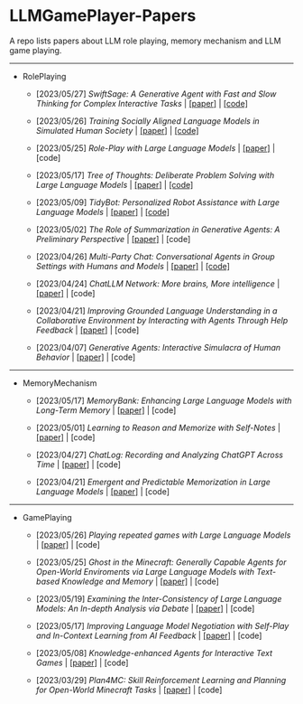 # LLMGamePlayer-Papers
A repo lists papers about LLM role playing, memory mechanism and LLM game playing.

---

- RolePlaying
	- [2023/05/27] *SwiftSage: A Generative Agent with Fast and Slow Thinking for Complex Interactive Tasks* | [[paper]](https://arxiv.org/abs/2305.17390) | [[code]](https://yuchenlin.xyz/swiftsage/)

	- [2023/05/26] *Training Socially Aligned Language Models in Simulated Human Society* | [[paper]](https://arxiv.org/abs/2305.16960) | [[code]](https://github.com/agi-templar/Stable-Alignment)

	- [2023/05/25] *Role-Play with Large Language Models* | [[paper]](https://arxiv.org/abs/2305.16367) | [code]

	- [2023/05/17] *Tree of Thoughts: Deliberate Problem Solving with Large Language Models* | [[paper]](https://arxiv.org/abs/2305.10601) | [[code]](https://github.com/ysymyth/tree-of-thought-llm)

	- [2023/05/09] *TidyBot: Personalized Robot Assistance with Large Language Models* | [[paper]](https://arxiv.org/abs/2305.05658) | [[code]](https://tidybot.cs.princeton.edu/)

	- [2023/05/02] *The Role of Summarization in Generative Agents: A Preliminary Perspective* | [[paper]](https://arxiv.org/abs/2305.01253) | [code]

	- [2023/04/26] *Multi-Party Chat: Conversational Agents in Group Settings with Humans and Models* | [[paper]](https://arxiv.org/abs/2304.13835) | [[code]](https://github.com/facebookresearch/LIGHT)

	- [2023/04/24] *ChatLLM Network: More brains, More intelligence* | [[paper]](https://arxiv.org/abs/2304.12998) | [code]

	- [2023/04/21] *Improving Grounded Language Understanding in a Collaborative Environment by Interacting with Agents Through Help Feedback* | [[paper]](https://arxiv.org/abs/2304.10750) | [code]

	- [2023/04/07] *Generative Agents: Interactive Simulacra of Human Behavior* | [[paper]](https://arxiv.org/abs/2304.03442) | [code]

---
- MemoryMechanism
	- [2023/05/17] *MemoryBank: Enhancing Large Language Models with Long-Term Memory* | [[paper]](https://arxiv.org/abs/2305.10250) | [code]

	- [2023/05/01] *Learning to Reason and Memorize with Self-Notes* | [[paper]](https://arxiv.org/abs/2305.00833) | [code]

	- [2023/04/27] *ChatLog: Recording and Analyzing ChatGPT Across Time* | [[paper]](https://arxiv.org/abs/2304.14106) | [code]

	- [2023/04/21] *Emergent and Predictable Memorization in Large Language Models* | [[paper]](https://arxiv.org/abs/2304.11158) | [code]

---
- GamePlaying
	- [2023/05/26] *Playing repeated games with Large Language Models* | [[paper]](https://arxiv.org/abs/2305.16867) | [code]

	- [2023/05/25] *Ghost in the Minecraft: Generally Capable Agents for Open-World Enviroments via Large Language Models with Text-based Knowledge and Memory* | [[paper]](https://arxiv.org/abs/2305.17144) | [code]

	- [2023/05/19] *Examining the Inter-Consistency of Large Language Models: An In-depth Analysis via Debate* | [[paper]](https://arxiv.org/abs/2305.11595) | [code]

	- [2023/05/17] *Improving Language Model Negotiation with Self-Play and In-Context Learning from AI Feedback* | [[paper]](https://arxiv.org/abs/2305.10142) | [code]

	- [2023/05/08] *Knowledge-enhanced Agents for Interactive Text Games* | [[paper]](https://arxiv.org/abs/2305.05091) | [code]

	- [2023/03/29] *Plan4MC: Skill Reinforcement Learning and Planning for Open-World Minecraft Tasks* | [[paper]](https://arxiv.org/abs/2303.16563) | [code]
